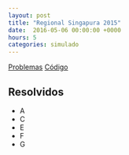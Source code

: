 ```yaml
---
layout: post
title: "Regional Singapura 2015"
date:  2016-05-06 00:00:00 +0000
hours: 5
categories: simulado 
---
```

[Problemas](https://a2oj.com/standings?ID=25471)
[Código](https://github.com/victorsenam/treinos/tree/master/time/singapura-2015)

## Resolvidos
* A
* C
* E
* F
* G
